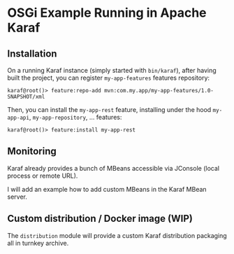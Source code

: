 # OSGi Example Running in Apache Karaf

## Installation

On a running Karaf instance (simply started with `bin/karaf`), after having built the project, you can register `my-app-features` features repository:

```
karaf@root()> feature:repo-add mvn:com.my.app/my-app-features/1.0-SNAPSHOT/xml
```

Then, you can install the `my-app-rest` feature, installing under the hood `my-app-api`, `my-app-repository`, ... features:

```
karaf@root()> feature:install my-app-rest
```

## Monitoring 

Karaf already provides a bunch of MBeans accessible via JConsole (local process or remote URL).

I will add an example how to add custom MBeans in the Karaf MBean server.

## Custom distribution / Docker image (WIP)

The `distribution` module will provide a custom Karaf distribution packaging all in turnkey archive.
